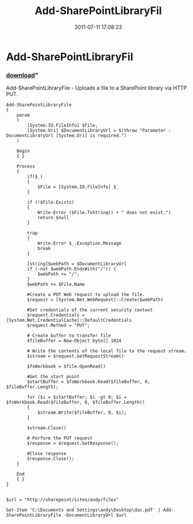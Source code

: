 ﻿---
pid:            2784
parent:         0
children:       
poster:         Andy Arismendi
title:          Add-SharePointLibraryFil
date:           2011-07-11 17:08:23
format:         posh
---

# Add-SharePointLibraryFil

### [download](2784.ps1)"

Add-SharePointLibraryFile - Uploads a file to a SharePoint library via HTTP PUT.

```posh
Add-SharePointLibraryFile
{
	param
	(
		[System.IO.FileInfo] $File, 
		[System.Uri] $DocumentLibraryUrl = $(throw "Parameter -DocumentLibraryUrl [System.Uri] is required.")
	)

	Begin
	{ }
	
	Process
	{
		if($_)
		{
			$File = [System.IO.FileInfo] $_
		}
		
		if (!$File.Exists)
		{
			Write-Error ($File.ToString() + " does not exist.")
			return $null
		}
		
		trap
		{
			Write-Error $_.Exception.Message
			break
		}
	
		[string]$webPath = $DocumentLibraryUrl
		if (-not $webPath.EndsWith("/")) {
			$webPath += "/";
		}
		$webPath += $File.Name
	
		#Create a PUT Web request to upload the file.
		$request = [System.Net.WebRequest]::Create($webPath)
	
		#Set credentials of the current security context
		$request.Credentials = [System.Net.CredentialCache]::DefaultCredentials
		$request.Method = "PUT";
	
		# Create buffer to transfer file		
		$fileBuffer = New-Object byte[] 1024
	
		# Write the contents of the local file to the request stream.
		$stream = $request.GetRequestStream()
		
		$fsWorkbook = $file.OpenRead()
		
		#Get the start point
		$startBuffer = $fsWorkbook.Read($fileBuffer, 0, $fileBuffer.Length);
		
		for ($i = $startBuffer; $i -gt 0; $i = $fsWorkbook.Read($fileBuffer, 0, $fileBuffer.Length))
		{
			$stream.Write($fileBuffer, 0, $i);
		}
		
		$stream.Close()
	
		# Perform the PUT request
		$response = $request.GetResponse();
	
		#Close response
		$response.Close();
	}
	
	End
	{ }
}


$url = "http://sharepoint/sites/andy/files"

Get-Item 'C:\Documents and Settings\andy\Desktop\doc.pdf' | Add-SharePointLibraryFile -DocumentLibraryUrl $url

```

